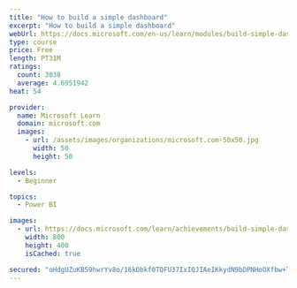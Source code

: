 ```yaml
---
title: "How to build a simple dashboard"
excerpt: "How to build a simple dashboard"
webUrl: https://docs.microsoft.com/en-us/learn/modules/build-simple-dashboard/
type: course
price: Free
length: PT31M
ratings:
  count: 3038
  average: 4.6951942
heat: 54

provider:
  name: Microsoft Learn
  domain: microsoft.com
  images:
    - url: /assets/images/organizations/microsoft.com-50x50.jpg
      width: 50
      height: 50

levels:
  - Beginner

topics:
  - Power BI

images:
  - url: https://docs.microsoft.com/learn/achievements/build-simple-dashboard-social.png
    width: 800
    height: 400
    isCached: true

secured: "oHdgUZuKB59hwrYv8o/16kDbkf0TQFU37IxIQJIAeIKkydN9bDPNHoOXfbw+TTiU2nWMJ6R829j156IagYNtyLS3uprpCXo7HlS7tN5wOimma2/F0bGwGCwAgMro5gW4ropkxjixBSH5KB92irWcUHbzc/8TJfV4HTkhHBKxNHqA7liRnTKly0cPyMQDbnaIT5kDaHporfAfytFdofwvDm1l3Wnypr4Om3UzPNRmnBqSwqGS+ReiiKi5Abk8WbldM4Xu/uMe/iWitR9LtDJlQe+ec6qs+tJhRWJ16QOX/INYTSAUgmFRzqS52G7GNvb47eclSqmkua/3iiEujHepuVYn1gyh7kkd8rSO/c1z6gpjULNqLEf4uc6qncGDod7Y8gf6RNw7y/sFebE2AmIscsMPV/8q4FsTFOXKmFNi2QY=;U6s44FRJXpOMvrb4rc41Iw=="
---
```


